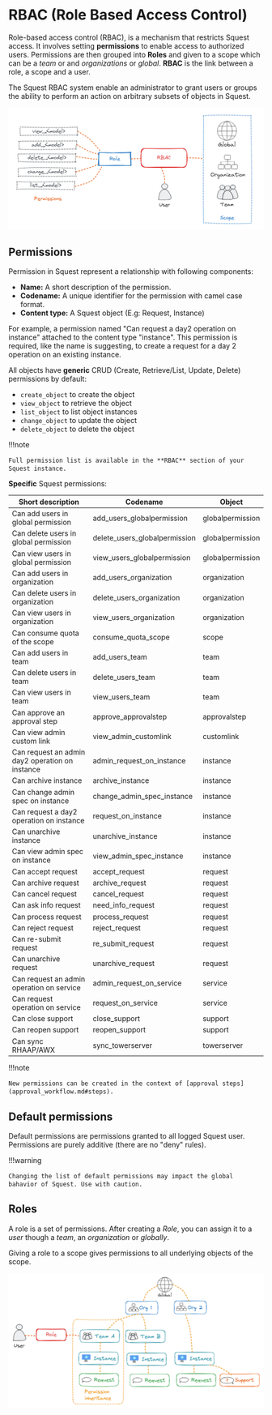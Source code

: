 # RBAC (Role Based Access Control)

Role-based access control (RBAC), is a mechanism that restricts Squest access.
It involves setting **permissions** to enable access to authorized users. Permissions are then grouped
into **Roles** and given to a scope which can be a _team_ or and _organizations_ or _global_. **RBAC** is the link between a role, a scope and a user.

The Squest RBAC system enable an administrator to grant users or groups the ability to perform an action
on arbitrary subsets of objects in Squest.

![rbac](../../images/rbac.png)

## Permissions

Permission in Squest represent a relationship with following components:

- **Name:** A short description  of the permission.
- **Codename:** A unique identifier for the permission with camel case format.
- **Content type:** A Squest object (E.g: Request, Instance)

For example, a permission named "Can request a day2 operation on instance" attached to the content type "instance".
This permission is required, like the name is suggesting, to create a request for a day 2 operation on an existing instance.

All objects have **generic** CRUD (Create, Retrieve/List, Update, Delete) permissions by default:

- `create_object` to create the object
- `view_object` to retrieve the object
- `list_object` to list object instances
- `change_object` to update the object
- `delete_object` to delete the object

!!!note

    Full permission list is available in the **RBAC** section of your Squest instance.

**Specific** Squest permissions:

| Short description                               | Codename                      | Object                |
|-------------------------------------------------|-------------------------------|-----------------------|
| Can add users in global permission              | add_users_globalpermission    | globalpermission      |
| Can delete users in global permission           | delete_users_globalpermission | globalpermission      |
| Can view users in global permission             | view_users_globalpermission   | globalpermission      |
| Can add users in organization                   | add_users_organization        | organization          |
| Can delete users in organization                | delete_users_organization     | organization          |
| Can view users in organization                  | view_users_organization       | organization          |
| Can consume quota of the scope                  | consume_quota_scope           | scope                 |
| Can add users in team                           | add_users_team                | team                  |
| Can delete users in team                        | delete_users_team             | team                  |
| Can view users in team                          | view_users_team               | team                  |
| Can approve an approval step                    | approve_approvalstep          | approvalstep          |
| Can view admin custom link                      | view_admin_customlink         | customlink            |
| Can request an admin day2 operation on instance | admin_request_on_instance     | instance              |
| Can archive instance                            | archive_instance              | instance              |
| Can change admin spec on instance               | change_admin_spec_instance    | instance              |
| Can request a day2 operation on instance        | request_on_instance           | instance              |
| Can unarchive instance                          | unarchive_instance            | instance              |
| Can view admin spec on instance                 | view_admin_spec_instance      | instance              |
| Can accept request                              | accept_request                | request               |
| Can archive request                             | archive_request               | request               |
| Can cancel request                              | cancel_request                | request               |
| Can ask info request                            | need_info_request             | request               |
| Can process request                             | process_request               | request               |
| Can reject request                              | reject_request                | request               |
| Can re-submit request                           | re_submit_request             | request               |
| Can unarchive request                           | unarchive_request             | request               |
| Can request an admin operation on service       | admin_request_on_service      | service               |
| Can request operation on service                | request_on_service            | service               |
| Can close support                               | close_support                 | support               |
| Can reopen support                              | reopen_support                | support               |
| Can sync RHAAP/AWX                              | sync_towerserver              | towerserver           |

!!!note

    New permissions can be created in the context of [approval steps](approval_workflow.md#steps). 

## Default permissions

Default permissions are permissions granted to all logged Squest user. Permissions are purely additive (there are no "deny" rules).

!!!warning

    Changing the list of default permissions may impact the global bahavior of Squest. Use with caution.

## Roles

A role is a set of permissions.
After creating a _Role_, you can assign it to a _user_ though a _team_, an _organization_ or _globally_.

Giving a role to a scope gives permissions to all underlying objects of the scope.

![permissions](../../images/permissions.png)
